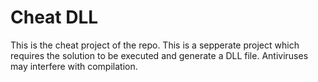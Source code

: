 # Cheat DLL
This is the cheat project of the repo. This is a sepperate project which requires the solution to be executed and generate a DLL file. Antiviruses may interfere with compilation.
